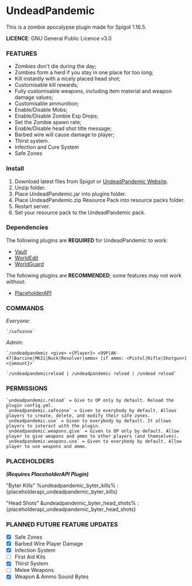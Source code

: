 # UndeadPandemic

This is a zombie apocalypse plugin made for Spigot 1.16.5.

**LICENCE**: GNU General Public Licence v3.0

### FEATURES

  - Zombies don't die during the day;
  - Zombies form a herd if you stay in one place for too long;
  - Kill instantly with a nicely placed head shot;
  - Customisable kill rewards;
  - Fully customisable weapons, including item material and weapon damage values;
  - Customisable ammunition;
  - Enable/Disable Mobs;
  - Enable/Disable Zombie Exp Drops;
  - Set the Zombie spawn rate;
  - Enable/Disable head shot title message;
  - Barbed wire will cause damage to player;
  - Thirst system.
  - Infection and Cure System
  - Safe Zones

### Install

 1. Download latest files from Spigot or [UndeadPandemic Website](https://undeadpandemic.stevezr963.me).
 2. Unzip folder.
 3. Place UndeadPandemic.jar into plugins folder.
 4. Place UndeadPandemic.zip Resource Pack into resource packs folder.
 5. Restart server.
 6. Set your resource pack to the UndeadPandemic pack.

### Dependencies

The following plugins are **REQUIRED** for UndeadPandemic to work:

  - [Vault](https://www.spigotmc.org/resources/vault.34315/)
  - [WorldEdit](https://dev.bukkit.org/projects/worldedit)
  - [WorldGuard](https://dev.bukkit.org/projects/worldguard)

The following plugins are **RECOMMENDED**; some features may not work without:

  - [PlaceholderAPI](https://www.spigotmc.org/resources/placeholderapi.6245/)

### COMMANDS

  *Everyone*:
  
    `/safezone`

  *Admin*:

    `/undeadpandemic <give> <{Player}> <99P|AK-47|Barcine|MK31|Nuck|Revolver|ammo> [if ammo: <Pistol|Rifle|Shotgun>] <{amount}>`
    
    `/undeadpandemicreload | /undeadpandemic reload | /undead reload`
      
### PERMISSIONS

    `undeadpandemic.reload` = Give to OP only by default. Reload the plugin config.yml.
    `undeadpandemic.safezone` = Given to everybody by default. Allows players to create, delete, and modify their safe zones.
    `undeadpandemic.use` = Given to everybody by default. It allows players to interact with the plugin.
    `undeadpandemic.weapons.give` = Given to OP only by default. Allow player to give weapons and ammo to other players (and themselves).
    `undeadpandemic.weapons.use` = Given to everybody by default. Allow player to use weapons and ammo.
    
### PLACEHOLDERS

***(Requires PlaceholderAPI Plugin)***

  "Byter Kills"
    %undeadpandemic_byter_kills% : {placeholderapi_undeadpandemic_byter_kills}
    
  "Head Shots"
    &undeadpandemic_byter_head_shots% : {placeholderapi_undeadpandemic_byter_head_shots}
    
### PLANNED FUTURE FEATURE UPDATES

  - [X] Safe Zones
  - [X] Barbed Wire Player Damage
  - [X] Infection System
  - [ ] First Aid Kits
  - [X] Thirst System
  - [ ] Melee Weapons
  - [X] Weapon & Ammo Sound Bytes
